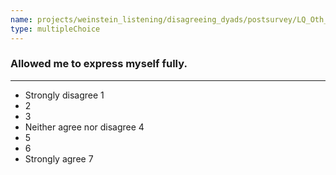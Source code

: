 ```yaml
---
name: projects/weinstein_listening/disagreeing_dyads/postsurvey/LQ_Oth_7.md
type: multipleChoice
---
```


### Allowed me to express myself fully.

---

- Strongly disagree 1
- 2
- 3
- Neither agree nor disagree 4
- 5
- 6
- Strongly agree 7
